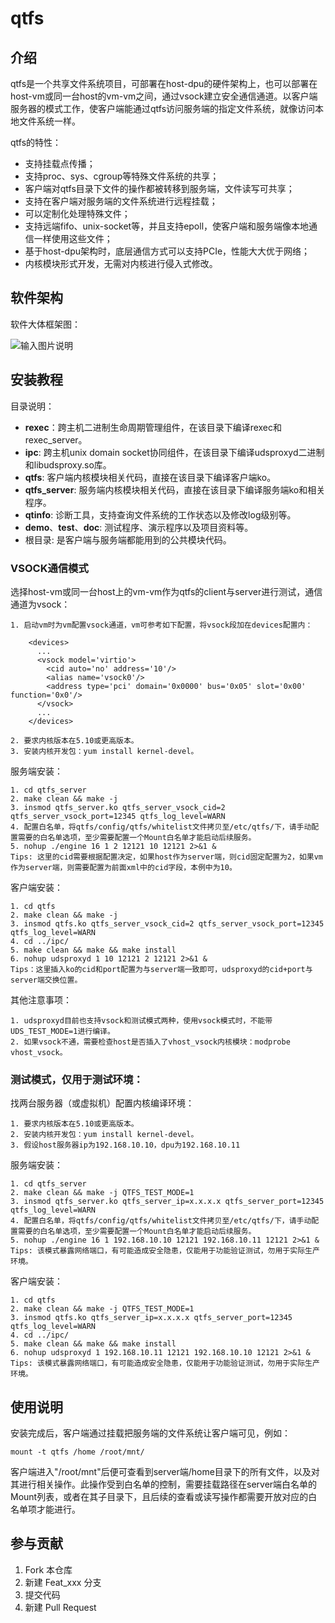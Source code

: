 # qtfs

## 介绍

qtfs是一个共享文件系统项目，可部署在host-dpu的硬件架构上，也可以部署在host-vm或同一台host的vm-vm之间，通过vsock建立安全通信通道。以客户端服务器的模式工作，使客户端能通过qtfs访问服务端的指定文件系统，就像访问本地文件系统一样。

qtfs的特性：
+ 支持挂载点传播；
+ 支持proc、sys、cgroup等特殊文件系统的共享；
+ 客户端对qtfs目录下文件的操作都被转移到服务端，文件读写可共享；
+ 支持在客户端对服务端的文件系统进行远程挂载；
+ 可以定制化处理特殊文件；
+ 支持远端fifo、unix-socket等，并且支持epoll，使客户端和服务端像本地通信一样使用这些文件；
+ 基于host-dpu架构时，底层通信方式可以支持PCIe，性能大大优于网络；
+ 内核模块形式开发，无需对内核进行侵入式修改。

## 软件架构

软件大体框架图：

![输入图片说明](doc/%20Overall_architecture_diagram.png)


## 安装教程

目录说明：
+ **rexec**：跨主机二进制生命周期管理组件，在该目录下编译rexec和rexec_server。
+ **ipc**: 跨主机unix domain socket协同组件，在该目录下编译udsproxyd二进制和libudsproxy.so库。
+ **qtfs**: 客户端内核模块相关代码，直接在该目录下编译客户端ko。
+ **qtfs_server**: 服务端内核模块相关代码，直接在该目录下编译服务端ko和相关程序。
+ **qtinfo**: 诊断工具，支持查询文件系统的工作状态以及修改log级别等。
+ **demo**、**test**、**doc**: 测试程序、演示程序以及项目资料等。
+ 根目录: 是客户端与服务端都能用到的公共模块代码。

### VSOCK通信模式

选择host-vm或同一台host上的vm-vm作为qtfs的client与server进行测试，通信通道为vsock：

	1. 启动vm时为vm配置vsock通道，vm可参考如下配置，将vsock段加在devices配置内：
```
	<devices>
	  ...
	  <vsock model='virtio'>
	    <cid auto='no' address='10'/>
	    <alias name='vsock0'/>
	    <address type='pci' domain='0x0000' bus='0x05' slot='0x00' function='0x0'/>
	  </vsock>
	  ...
    </devices>
```
	2. 要求内核版本在5.10或更高版本。
    3. 安装内核开发包：yum install kernel-devel。

服务端安装：

	1. cd qtfs_server
    2. make clean && make -j
    3. insmod qtfs_server.ko qtfs_server_vsock_cid=2 qtfs_server_vsock_port=12345 qtfs_log_level=WARN
	4. 配置白名单，将qtfs/config/qtfs/whitelist文件拷贝至/etc/qtfs/下，请手动配置需要的白名单选项，至少需要配置一个Mount白名单才能启动后续服务。
	5. nohup ./engine 16 1 2 12121 10 12121 2>&1 &
	Tips: 这里的cid需要根据配置决定，如果host作为server端，则cid固定配置为2，如果vm作为server端，则需要配置为前面xml中的cid字段，本例中为10。

客户端安装：
    
    1. cd qtfs
    2. make clean && make -j
    3. insmod qtfs.ko qtfs_server_vsock_cid=2 qtfs_server_vsock_port=12345 qtfs_log_level=WARN
	4. cd ../ipc/
	5. make clean && make && make install
	6. nohup udsproxyd 1 10 12121 2 12121 2>&1 &
	Tips：这里插入ko的cid和port配置为与server端一致即可，udsproxyd的cid+port与server端交换位置。

其他注意事项：
	
	1. udsproxyd目前也支持vsock和测试模式两种，使用vsock模式时，不能带UDS_TEST_MODE=1进行编译。
	2. 如果vsock不通，需要检查host是否插入了vhost_vsock内核模块：modprobe vhost_vsock。

### 测试模式，仅用于测试环境：

找两台服务器（或虚拟机）配置内核编译环境：

    1. 要求内核版本在5.10或更高版本。
    2. 安装内核开发包：yum install kernel-devel。
	3. 假设host服务器ip为192.168.10.10，dpu为192.168.10.11

服务端安装：
    
    1. cd qtfs_server
    2. make clean && make -j QTFS_TEST_MODE=1
    3. insmod qtfs_server.ko qtfs_server_ip=x.x.x.x qtfs_server_port=12345 qtfs_log_level=WARN
    4. 配置白名单，将qtfs/config/qtfs/whitelist文件拷贝至/etc/qtfs/下，请手动配置需要的白名单选项，至少需要配置一个Mount白名单才能启动后续服务。
    5. nohup ./engine 16 1 192.168.10.10 12121 192.168.10.11 12121 2>&1 &
    Tips: 该模式暴露网络端口，有可能造成安全隐患，仅能用于功能验证测试，勿用于实际生产环境。

客户端安装：
    
    1. cd qtfs
    2. make clean && make -j QTFS_TEST_MODE=1
    3. insmod qtfs.ko qtfs_server_ip=x.x.x.x qtfs_server_port=12345 qtfs_log_level=WARN
	4. cd ../ipc/
	5. make clean && make && make install
	6. nohup udsproxyd 1 192.168.10.11 12121 192.168.10.10 12121 2>&1 &
	Tips: 该模式暴露网络端口，有可能造成安全隐患，仅能用于功能验证测试，勿用于实际生产环境。

## 使用说明

安装完成后，客户端通过挂载把服务端的文件系统让客户端可见，例如：
    
    mount -t qtfs /home /root/mnt/

客户端进入"/root/mnt"后便可查看到server端/home目录下的所有文件，以及对其进行相关操作。此操作受到白名单的控制，需要挂载路径在server端白名单的Mount列表，或者在其子目录下，且后续的查看或读写操作都需要开放对应的白名单项才能进行。

## 参与贡献

1.  Fork 本仓库
2.  新建 Feat_xxx 分支
3.  提交代码
4.  新建 Pull Request
